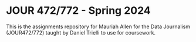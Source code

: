 # JOUR 472/772 - Spring 2024

This is the assignments repository for Mauriah Allen for the Data Journalism (JOUR472/772) taught by Daniel Trielli to use for coursework.